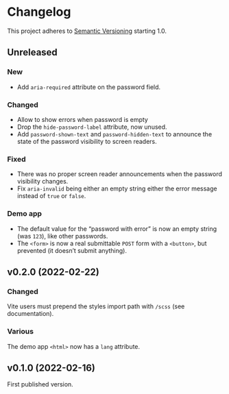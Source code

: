 # Changelog

This project adheres to [Semantic Versioning](https://semver.org/spec/v2.0.0.html) starting 1.0.

## Unreleased

### New
- Add `aria-required` attribute on the password field.

### Changed

- Allow to show errors when password is empty
- Drop the `hide-password-label` attribute, now unused.
- Add `password-shown-text` and `password-hidden-text` to announce the state of the password visibility to screen readers.

### Fixed

- There was no proper screen reader announcements when the password visibility changes.
- Fix `aria-invalid` being either an empty string either the error message instead of `true` or `false`.

### Demo app

- The default value for the “password with error” is now an empty string (was `123`), like other passwords.
- The `<form>` is now a real submittable `POST` form with a `<button>`, but prevented (it doesn’t submit anything).

## v0.2.0 (2022-02-22)

### Changed

Vite users must prepend the styles import path with `/scss` (see documentation).

### Various

The demo app `<html>` now has a `lang` attribute.

## v0.1.0 (2022-02-16)

First published version.
